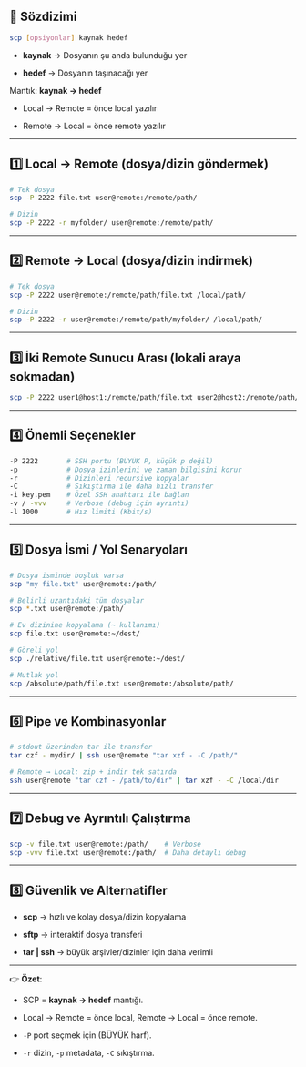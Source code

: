 ## 📌 Sözdizimi

```bash
scp [opsiyonlar] kaynak hedef
```

- **kaynak** → Dosyanın şu anda bulunduğu yer
    
- **hedef** → Dosyanın taşınacağı yer
    

Mantık: **kaynak → hedef**

- Local → Remote = önce local yazılır
    
- Remote → Local = önce remote yazılır
    

---

## 1️⃣ Local → Remote (dosya/dizin göndermek)

```bash
# Tek dosya
scp -P 2222 file.txt user@remote:/remote/path/

# Dizin
scp -P 2222 -r myfolder/ user@remote:/remote/path/
```

---

## 2️⃣ Remote → Local (dosya/dizin indirmek)

```bash
# Tek dosya
scp -P 2222 user@remote:/remote/path/file.txt /local/path/

# Dizin
scp -P 2222 -r user@remote:/remote/path/myfolder/ /local/path/
```

---

## 3️⃣ İki Remote Sunucu Arası (lokali araya sokmadan)

```bash
scp -P 2222 user1@host1:/remote/path/file.txt user2@host2:/remote/path/
```

---

## 4️⃣ Önemli Seçenekler

```bash
-P 2222       # SSH portu (BÜYÜK P, küçük p değil)
-p            # Dosya izinlerini ve zaman bilgisini korur
-r            # Dizinleri recursive kopyalar
-C            # Sıkıştırma ile daha hızlı transfer
-i key.pem    # Özel SSH anahtarı ile bağlan
-v / -vvv     # Verbose (debug için ayrıntı)
-l 1000       # Hız limiti (Kbit/s)
```

---

## 5️⃣ Dosya İsmi / Yol Senaryoları

```bash
# Dosya isminde boşluk varsa
scp "my file.txt" user@remote:/path/

# Belirli uzantıdaki tüm dosyalar
scp *.txt user@remote:/path/

# Ev dizinine kopyalama (~ kullanımı)
scp file.txt user@remote:~/dest/

# Göreli yol
scp ./relative/file.txt user@remote:~/dest/

# Mutlak yol
scp /absolute/path/file.txt user@remote:/absolute/path/
```

---

## 6️⃣ Pipe ve Kombinasyonlar

```bash
# stdout üzerinden tar ile transfer
tar czf - mydir/ | ssh user@remote "tar xzf - -C /path/"

# Remote → Local: zip + indir tek satırda
ssh user@remote "tar czf - /path/to/dir" | tar xzf - -C /local/dir
```

---

## 7️⃣ Debug ve Ayrıntılı Çalıştırma

```bash
scp -v file.txt user@remote:/path/    # Verbose
scp -vvv file.txt user@remote:/path/  # Daha detaylı debug
```

---

## 8️⃣ Güvenlik ve Alternatifler

- **scp** → hızlı ve kolay dosya/dizin kopyalama
    
- **sftp** → interaktif dosya transferi
    
- **tar | ssh** → büyük arşivler/dizinler için daha verimli
    

---

👉 **Özet**:

- SCP = **kaynak → hedef** mantığı.
    
- Local → Remote = önce local, Remote → Local = önce remote.
    
- `-P` port seçmek için (BÜYÜK harf).
    
- `-r` dizin, `-p` metadata, `-C` sıkıştırma.
    
